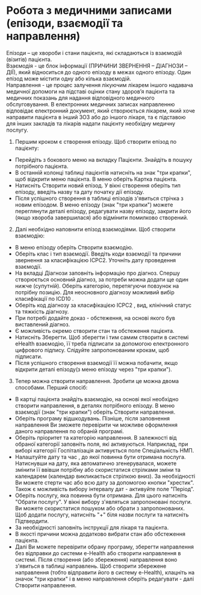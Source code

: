 # Робота з медичними записами (епізоди, взаємодії та направлення)

Епізоди – це хвороби і стани пацієнта, які складаються із взаємодій (візитів) пацієнта.    
Взаємодія - це блок інформації (ПРИЧИНИ ЗВЕРНЕННЯ – ДІАГНОЗИ – ДІЇ), який відноситься до одного епізоду в межах одного епізоду. Один епізод може містити одну або кілька взаємодій.    
Направлення - це процес залучення лікуючим лікарем іншого надавача медичної допомоги на підставі оцінки стану здоров’я пацієнта та медичних показань для надання відповідного медичного обслуговування. В електронних медичних записах направленню відповідає електронний документ, який створюється лікарем, який хоче
направити пацієнта в інший ЗОЗ або до іншого лікаря, та є підставою для інших закладів та лікарів надати пацієнту необхідну медичну послугу.   

1. Першим кроком є створення епізоду. Щоб створити епізод по пацієнту:
- Перейдіть з бокового меню на вкладку Пацієнти. Знайдіть в пошуку потрібного пацієнта.
- В останній колонці таблиці пацієнтів натисніть на знак "три крапки", щоб відкрити меню пацієнта. В меню оберіть Картка пацієнта.
- Натисніть Створити новий епізод. У вікні створення оберіть тип епізоду, введіть назву та дату початку дії епізоду.
- Після успішного створення в таблиці епізодів з'явиться стрічка з новим епізодом. В меню епізоду (знак "три крапки") можете переглянути деталі епізоду, редагувати назву епізоду, закрити його (якщо хвороба завершилася) або відмінити помилково створений.
2. Далі необхідно наповнити епізод взаємодіями. Щоб створити взаємодію:
- В меню епізоду оберіть Створити взаємодію.
- Оберіть клас і тип взаємодії. Введіть коди взаємодії та причини звернення за класифікацією ICPC2. Уточніть дату проведення взаємодії.
- На вкладці Діагнози заповніть інформацію про діагноз. Спершу створюється основний діагноз, за потреби можна додати ще один нижче (супутній). Оберіть категорію, перетягуючи повзунок на потрібну позицію. Для неосновного діагнозу можливий вибір класифікації по ICD10 .
- Оберіть код діагнозу за класифікацією ICPC2 , вид, клінічний статус та тяжкість діагнозу.
- При потребі додайте доказ - обстеження, на основі якого був виставлений діагноз.
- Є можливість окремо створити стан та обстеження пацієнта.
- Натисніть Зберегти. Щоб зберегти і тим самим створити в системі  eHealth взаємодію, її треба підписати за допомогою електронного цифрового підпису. Слідуйте запропонованим крокам, щоб підписати.
- Після успішного створення взаємодії її можна побачити, якщо відкрити деталі епізоду(з меню епізоду через "три крапки").
3. Тепер можна створити направлення. Зробити це можна двома способами. Перший спосіб:
- В картці пацієнта знайдіть взаємодію, на основі якої необхідно створити направлення, в деталях потрібного епізоду. В меню взаємодії (знак "три крапки") оберіть Створити направлення. 
- Оберіть програму відшкодувань. Пізніше, після заповнення направлення Ви зможете перевірити чи можливе оформлення даного направлення по обраній програмі.
- Оберіть пріоритет та категорію направлення. В залежності від обраної категорії заповніть поля, які активуються. Наприклад, при виборі категорії Госпіталізація активується поле  Спеціальність НМП.
- Налаштуйте дату та час , до якої повинна бути отримана послуга. Натиснувши на дату, яка автоматично згенерувалася, можете змінити її ввівши потрібну або скористатися стрілками зміни та календарем (календар викликається стрілкою вниз). За необхідності Ви можете стерти час або всю дату за допомогою кнопки "хрестик". Також є можливість вибору інтервалу дат - активуйте поле "Період".
- Оберіть послугу, яка повинна бути отримана. Для цього натисніть "Обрати послугу". У вікні вибору з'являться запропоновані послуги. Ви можете скористатися пошуком або обрати з запропонованих. Щоб додати послугу, натисніть "+" біля назви послуги та натисніть Підтвердити.
- За необхідності заповніть інструкції для лікаря та пацієнта.
- В якості причини можна додатково вибрати стан або обстеження пацієнта.
- Далі Ви можете перевірити обрану програму, зберегти направлення без відправки до системи e-Health або створити направлення в системі. Після створення (або збереження) направлення воно з'явиться в таблиці направлень. Щоб створити збережене направлення (тобто відправити його в систему e-Health), клацніть на значок "три крапки" і в меню направлення оберіть редагувати - далі Створити направлення.